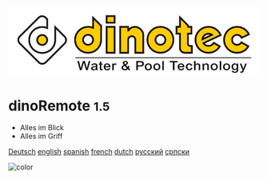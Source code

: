![logo](/assets/dinotec_logo_2.png)

# dinoRemote <small>1.5</small>

* Alles im Blick
* Alles im Griff


[Deutsch](de-de/README) 
[english](en-en/README)
[spanish](es-es/README)
[french](fr-fr/README)
[dutch](nl-nl/README)
[русский](ru-ru/README)
[српски](sr-sr/README)

<!-- background image -->



<!-- background color -->

![color](#f0f0f0)
